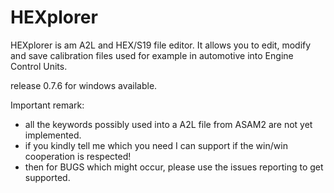# HEXplorer
HEXplorer is am A2L and HEX/S19 file editor.
It allows you to edit, modify and save calibration files used for example in automotive into Engine Control Units.

release 0.7.6 for windows available.

Important remark: 
- all the keywords possibly used into a A2L file from ASAM2 are not yet implemented.
- if you kindly tell me which you need I can support if the win/win cooperation is respected!
- then for BUGS which might occur, please use the issues reporting to get supported.

